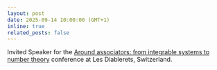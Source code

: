 ```yaml
---
layout: post
date: 2025-09-14 10:00:00 (GMT+1)
inline: true
related_posts: false
---
```


Invited Speaker for the [Around associators: from integrable systems to number theory](https://swissmaprs.ch/events/around-associators-from-integrable-systems-to-number-theory/) conference at Les Diablerets, Switzerland.
